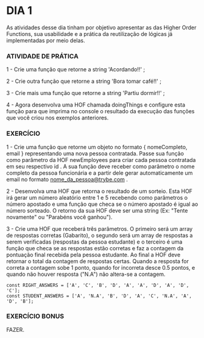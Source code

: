 # DIA 1

As atividades desse dia tinham por objetivo apresentar as das Higher Order Functions, sua usabilidade e a prática da reutilização de lógicas já implementadas por meio delas.



### ATIVIDADE DE PRÁTICA

1 - Crie uma função que retorne a string 'Acordando!!' ;

2 - Crie outra função que retorne a string 'Bora tomar café!!' ;

3 - Crie mais uma função que retorne a string 'Partiu dormir!!' ;

4 - Agora desenvolva uma HOF chamada doingThings e configure esta função para que imprima no console o resultado da execução das funções que você criou nos exemplos anteriores. 



### EXERCÍCIO

1 - Crie uma função que retorne um objeto no formato { nomeCompleto, email } representando uma nova pessoa contratada. Passe sua função como parâmetro da HOF newEmployees para criar cada pessoa contratada em seu respectivo id . A sua função deve receber como parâmetro o nome completo da pessoa funcionária e a partir dele gerar automaticamente um email no formato nome_da_pessoa@trybe.com .

2 - Desenvolva uma HOF que retorna o resultado de um sorteio. Esta HOF irá gerar um número aleatório entre 1 e 5 recebendo como parâmetros o número apostado e uma função que checa se o número apostado é igual ao número sorteado. O retorno da sua HOF deve ser uma string (Ex: "Tente novamente" ou "Parabéns você ganhou").

3 - Crie uma HOF que receberá três parâmetros. O primeiro será um array de respostas corretas (Gabarito), o segundo será um array de respostas a serem verificadas (respostas da pessoa estudante) e o terceiro é uma função que checa se as respostas estão corretas e faz a contagem da pontuação final recebida pela pessoa estudante. Ao final a HOF deve retornar o total da contagem de respostas certas.
Quando a resposta for correta a contagem sobe 1 ponto, quando for incorreta desce 0.5 pontos, e quando não houver resposta ("N.A") não altera-se a contagem.


    const RIGHT_ANSWERS = ['A', 'C', 'B', 'D', 'A', 'A', 'D', 'A', 'D', 'C'];
    const STUDENT_ANSWERS = ['A', 'N.A', 'B', 'D', 'A', 'C', 'N.A', 'A', 'D', 'B'];



### EXERCÍCIO BONUS

FAZER.